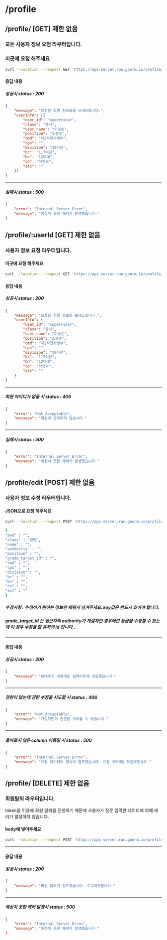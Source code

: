# /profile
## /profile/ [GET] 제한 없음 
### 모든 사용자 정보 요청 라우터입니다.

### 이곳에 요청 해주세요
```bash
curl --location --request GET 'https://api-server.run.goorm.io/profile/' \
```
#### 응답 내용

##### 성공시 status : 200

```json
{
	"message": "요청한 회원 정보들을 보내드립니다.",
	"userInfo": [{
		"user_id": "supervisor",
		"class": "중사",
		"user_name": "이상순",
		"position": "소총수",
		"cmd": "제2작전사령부",
		"cps": "",
		"division": "39사단",
		"br": "117여단",
		"bn": "12대대",
		"co": "작전과",
		"etc": ""
	}]
}
```
---
##### 실패시 status : 500

```json
{
	"error": "Internal Server Error",
	"message": "예상치 못한 에러가 발생했습니다."
}
```
## /profile/:userId [GET] 제한 없음
### 사용자 정보 요청 라우터입니다.

#### 이곳에 요청 해주세요
```bash
curl --location --request GET 'https://api-server.run.goorm.io/profile/:userId' \
```
#### 응답 내용

##### 성공시 status : 200

```json
{
	"message": "요청한 회원 정보를 보내드립니다.",
	"userInfo": {
		"user_id": "supervisor",
		"class": "중사",
		"user_name": "이상순",
		"position": "소총수",
		"cmd": "제2작전사령부",
		"cps": "",
		"division": "39사단",
		"br": "117여단",
		"bn": "12대대",
		"co": "작전과",
		"etc": ""
	}
}
```

---
##### 회원 아이디가 없을 시 status : 406

```json
{
	"error": "Not Acceptable",
	"message": "회원이 존재하지 않습니다."
}
```

---
##### 실패시 status : 500

```json
{
	"error": "Internal Server Error",
	"message": "예상치 못한 에러가 발생했습니다."
}
```

## /profile/edit [POST] 제한 없음
### 사용자 정보 수정 라우터입니다.

#### JSON으로 요청 해주세요
```bash
curl --location --request POST 'https://api-server.run.goorm.io/profile/edit' \ 

{
"pwd" : "",
"class" : "일병",
"name" : "",
"authority" : "",
"position" : "",
"grade_target_id" : "",
"cmd" : "",
"cps" : "",
"division" : "",
"br" : "",
"bn" : "",
"co" : "",
"ect" : ""
}
```
##### 수정사항 : 수정하기 원하는 정보만 채워서 넘겨주세요. key값은 반드시 있어야 합니다.  
##### grade_target_id 는 접근자의 authority가 개설자인 경우에만 등급을 수정할 수 있는데 이 경우 수정을 할 유저의 id 입니다..

---
#### 응답 내용

##### 성공시 status : 200

```json
{
    "message": "보내주신 내용대로 업데이트에 성공했습니다!"
}
```

---

##### 권한이 없는데 권한 수정을 시도할 시 status : 406

```json
{
	"error": "Not Acceptable",
	"message": "개설자만이 권한을 부여할 수 있습니다."
}
```

---


##### 올바르지 않은 column 이름일 시 status : 500

```json
{
    "error": "Internal Server Error",
    "message": "요청 데이터의 형식이 잘못됐습니다. 요청 JSON을 확인해주세요."
}
```

## /profile/ [DELETE] 제한 없음
### 회원탈퇴 라우터입니다.
token을 이용해 회원 탈퇴를 진행하기 때문에 사용자가 잘못 입력한 데이터에 의해 에러가 발생하지 않습니다.
#### body에 넣어주세요 
```bash
curl --location --request POST 'https://api-server.run.goorm.io/profile/delete'
```
---
#### 응답 내용

##### 성공시 status : 200
```json
{
    "message": "회원 탈퇴가 완료됐습니다. 로그아웃합니다."
}
```
---
##### 예상치 못한 에러 발생시 status : 500

```json
{
    "error": "Internal Server Error",
    "message": "예상치 못한 에러가 발생했습니다."
)
```